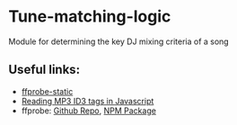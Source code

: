 # Tune-matching-logic
Module for determining the key DJ mixing criteria of a song

## Useful links:

- [ffprobe-static](https://github.com/joshwnj/ffprobe-static)
- [Reading MP3 ID3 tags in Javascript](https://ericbidelman.tumblr.com/post/8343485440/reading-mp3-id3-tags-in-javascript)
- ffprobe: [Github Repo](https://github.com/eugeneware/ffprobe), [NPM Package](https://www.npmjs.com/package/ffprobe)
